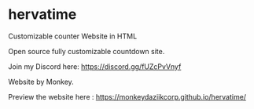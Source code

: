 # hervatime
Customizable counter Website in HTML


Open source fully customizable countdown site.

Join my Discord here:
https://discord.gg/fUZcPvVnyf

Website by Monkey.

Preview the website here : https://monkeydaziikcorp.github.io/hervatime/
